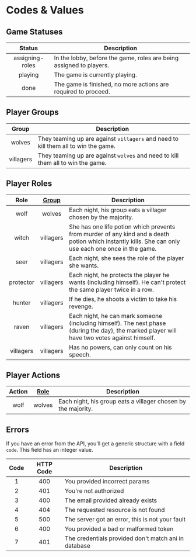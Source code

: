 # Codes & Values

## <a id="game-statuses"></a>Game Statuses
| Status            |                 Description                                |
|:-----------------:|------------------------------------------------------------|
| assigning-roles   | In the lobby, before the game, roles are being assigned to players. |
| playing           | The game is currently playing. |
| done              | The game is finished, no more actions are required to proceed. |

## <a id="player-groups"></a>Player Groups
| Group     |                 Description                                |
|:---------:|------------------------------------------------------------|
| wolves    | They teaming up are against `villagers` and need to kill them all to win the game.  |
| villagers | They teaming up are against `wolves` and need to kill them all to win the game.  |

## <a id="player-roles"></a>Player Roles

| Role      | [Group](#player-groups) |                 Description                                |
|:---------:|:---------:|------------------------------------------------------------|
| wolf      | wolves    | Each night, his group eats a villager chosen by the majority.                               |
| witch     | villagers | She has one life potion which prevents from murder of any kind and a death potion which instantly kills. She can only use each one once in the game.                                      |
| seer      | villagers | Each night, she sees the role of the player she wants.                          |
| protector | villagers | Each night, he protects the player he wants (including himself). He can't protect the same player twice in a row.                         |
| hunter    | villagers | If he dies, he shoots a victim to take his revenge.            |
| raven     | villagers | Each night, he can mark someone (including himself). The next phase (during the day), the marked player will have two votes against himself.                      |
| villagers | villagers | Has no powers, can only count on his speech.       |

## <a id="player-actions"></a>Player Actions

| Action    | [Role](#player-roles) |                 Description                                |
|:---------:|:---------------------:|------------------------------------------------------------|
| wolf      | wolves                | Each night, his group eats a villager chosen by the majority.                               |


## <a id="errors"></a>Errors

If you have an error from the API, you'll get a generic structure with a field `code`. This field has an integer value.

| Code | HTTP Code |                 Description                                |
|:----:|:---------:|------------------------------------------------------------|
| 1    | 400       | You provided incorrect params                              |
| 2    | 401       | You're not authorized                                      |
| 3    | 400       | The email provided already exists                          |
| 4    | 404       | The requested resource is not found                        |
| 5    | 500       | The server got an error, this is not your fault            |
| 6    | 400       | You provided a bad or malformed token                      |
| 7    | 401       | The credentials provided don't match ani in database       |